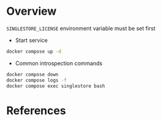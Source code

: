 # Overview

`SINGLESTORE_LICENSE` environment variable must be set first

- Start service

```bash
docker compose up -d
```      

- Common introspection commands

```bash
docker compose down
docker compose logs -f
docker compose exec singlestore bash
```

# References

